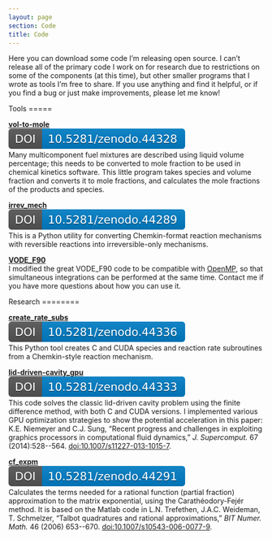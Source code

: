 ```yaml
---
layout: page
section: Code
title: Code
---
```


Here you can download some code I’m releasing open source.  I can’t release
all of the primary code I work on for research due to restrictions on some of the
components (at this time), but other smaller programs that I wrote as tools
I’m free to share.  If you use anything and find it helpful, or if you find
a bug or just make improvements, please let me know!

<div class="section" markdown="1">
Tools
=====

**[vol-to-mole](https://github.com/kyleniemeyer/vol-to-mole)**  
[![DOI](/assets/img/zenodo.44328.svg)](http://dx.doi.org/10.5281/zenodo.44328)  
Many multicomponent fuel mixtures are described using liquid volume percentage; this
needs to be converted to mole fraction to be used in chemical kinetics software.
This little program takes species and volume fraction and converts it to mole
fractions, and calculates the mole fractions of the products and species.

**[irrev_mech](https://github.com/kyleniemeyer/irrev_mech)**  
[![DOI](/assets/img/zenodo.44289.svg)](http://dx.doi.org/10.5281/zenodo.44289)  
This is a Python utility for converting Chemkin-format reaction mechanisms with
reversible reactions into irreversible-only mechanisms.

**[VODE_F90](http://www.radford.edu/thompson/vodef90web/index.html)**  
I modified the great VODE_F90 code to be compatible with [OpenMP](http://openmp.org/wp/),
so that simultaneous integrations can be performed at the same time. Contact me if
you have more questions about how you can use it.

</div>

<div class="section" markdown="1">
Research
========

**[create_rate_subs](https://github.com/kyleniemeyer/create_rate_subs)**  
[![DOI](/assets/img/zenodo.44336.svg)](http://dx.doi.org/10.5281/zenodo.44336)  
This Python tool creates C and CUDA species and reaction rate subroutines
from a Chemkin-style reaction mechanism.

**[lid-driven-cavity_gpu](https://github.com/kyleniemeyer/lid-driven-cavity_gpu)**  
[![DOI](/assets/img/zenodo.44333.svg)](http://dx.doi.org/10.5281/zenodo.44333)  
This code solves the classic lid-driven cavity problem using the finite difference method, with both C and CUDA versions. I implemented various GPU optimization strategies to show the potential acceleration in this paper: K.E. Niemeyer and C.J. Sung, “Recent progress and challenges in exploiting graphics processors in computational fluid dynamics,” *J. Supercomput.* 67 (2014):528--564. [doi:10.1007/s11227-013-1015-7](http://dx.doi.org/10.1007/s11227-013-1015-7).

**[cf_expm](https://github.com/kyleniemeyer/cf_expm)**  
[![DOI](/assets/img/zenodo.44291.svg)](http://dx.doi.org/10.5281/zenodo.44291)  
Calculates the terms needed for a rational function (partial fraction)
approximation to the matrix exponential, using the Carathéodory-Fejér
method. It is based on the Matlab code in L.N. Trefethen, J.A.C. Weideman,
T. Schmelzer, “Talbot quadratures and rational approximations,” *BIT Numer.
Math.* 46 (2006) 653--670. [doi:10.1007/s10543-006-0077-9](http://dx.doi.org/10.1007/s10543-006-0077-9).

</div>
